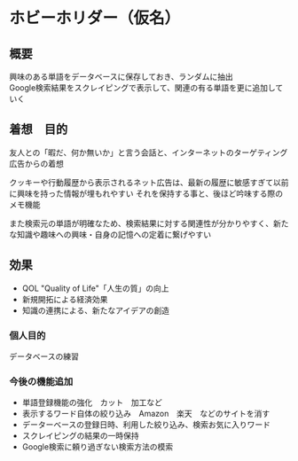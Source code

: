 # ホビーホリダー（仮名）


## 概要

興味のある単語をデータベースに保存しておき、ランダムに抽出  
Google検索結果をスクレイピングで表示して、関連の有る単語を更に追加していく


## 着想　目的

友人との「暇だ、何か無いか」と言う会話と、インターネットのターゲティング広告からの着想  

クッキーや行動履歴から表示されるネット広告は、最新の履歴に敏感すぎて以前に興味を持った情報が埋もれやすい
それを保持する事と、後ほど吟味する際のメモ機能  

また検索元の単語が明確なため、検索結果に対する関連性が分かりやすく、新たな知識や趣味への興味・自身の記憶への定着に繋げやすい
　

## 効果

- QOL "Quality of Life"「人生の質」の向上
- 新規開拓による経済効果
- 知識の連携による、新たなアイデアの創造




### 個人目的

 データベースの練習


### 今後の機能追加

- 単語登録機能の強化　カット　加工など
- 表示するワード自体の絞り込み　Amazon　楽天　などのサイトを消す
- データーベースの登録日時、利用した絞り込み、検索お気に入りワード
- スクレイピングの結果の一時保持
- Google検索に頼り過ぎない検索方法の模索

